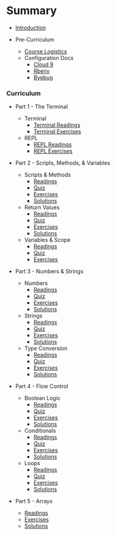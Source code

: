# Summary

* [Introduction](README.md)

* Pre-Curriculum
  * [Course Logistics](logistics.md)
  * Configuration Docs
    * [Cloud 9](configuration/c9_setup.md)
    * [Rbenv](configuration/rbenv_setup.md)
    * [Byebug](configuration/debugger_setup.md)

### Curriculum

* Part 1 - The Terminal
  * Terminal
    * [Terminal Readings](part1/terminal_readings.md)
    * [Terminal Exercises](part1/terminal_exercises.md)
  * REPL
    * [REPL Readings](part1/repl_readings.md)
    * [REPL Exercises](part1/repl_exercises.md)

* Part 2 - Scripts, Methods, & Variables
  * Scripts & Methods
    * [Readings](part2/scripts_and_methods_readings.md)
    * [Quiz](part2/scripts_and_methods_quiz.md)
    * [Exercises](part2/scripts_and_methods_exercises.md)
    * [Solutions](part2/scripts_and_methods_solutions.md)
  * Return Values
    * [Readings](part2/return_readings.md)
    * [Quiz](part2/return_quiz.md)
    * [Exercises](part2/return_exercises.md)
    * [Solutions](part2/return_solutions.md)
  * Variables & Scope
    * [Readings](part2/variables_and_scope_readings.md)
    * [Quiz](part2/variables_and_scope_quiz.md)
    * [Exercises](part2/variables_and_scope_exercises.md)

* Part 3 - Numbers & Strings
  * Numbers
    * [Readings](part3/numbers_readings.md)
    * [Quiz](part3/numbers_quiz.md)
    * [Exercises](part3/numbers_exercises.md)
    * [Solutions](part3/numbers_solutions.md)
  * Strings
    * [Readings](part3/strings_readings.md)
    * [Quiz](part3/strings_quiz.md)
    * [Exercises](part3/strings_exercises.md)
    * [Solutions](part3/strings_solutions.md)
  * Type Conversion
    * [Readings](part3/type_conversion_readings.md)
    * [Quiz](part3/type_conversion_quiz.md)
    * [Exercises](part3/type_conversion_exercises.md)
    * [Solutions](part3/type_conversion_solutions.md)

* Part 4 - Flow Control
  * Boolean Logic
    * [Readings](part4/boolean_logic_readings.md)
    * [Quiz](part4/boolean_logic_quiz.md)
    * [Exercises](part4/boolean_logic_exercises.md)
    * [Solutions](part4/boolean_logic_solutions.md)
  * Conditionals
    * [Readings](part4/conditionals_readings.md)
    * [Quiz](part4/conditionals_quiz.md)
    * [Exercises](part4/conditionals_exercises.md)
    * [Solutions](part4/conditionals_solutions.md)
  * Loops
    * [Readings](part4/loops_readings.md)
    * [Quiz](part4/loops_quiz.md)
    * [Exercises](part4/loops_exercises.md)
    * [Solutions](part4/loops_solutions.md)

* Part 5 - Arrays
  * [Readings](part5/arrays_readings.md)
  * [Exercises](part5/arrays_exercises.md)
  * [Solutions](part5/arrays_solutions.md)   

<!-- ### Problem Sets

* [Problem Sets](problem_sets/README.md)

### Practice Assessments

* [Practice Assessments](practice_assessments/README.md) -->
